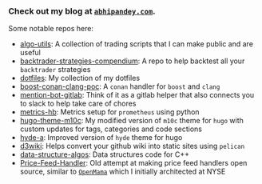
<!--
**abhi1010/abhi1010** is a ✨ _special_ ✨ repository because its `README.md` (this file) appears on your GitHub profile.

Here are some ideas to get you started:

- 🔭 I’m currently working on ...
- 🌱 I’m currently learning ...
- 👯 I’m looking to collaborate on ...
- 🤔 I’m looking for help with ...
- 💬 Ask me about ...
- 📫 How to reach me: ...
- 😄 Pronouns: ...
- ⚡ Fun fact: ...
-->
### Check out my blog at [`abhipandey.com`](http://abhipandey.com).

Some notable repos here:

- [algo-utils](https://github.com/abhi1010/algo-utils): A collection of trading scripts that I can make public and are useful
- [backtrader-strategies-compendium](https://github.com/abhi1010/backtrader-strategies-compendium): A repo to help backtest all your `backtrader` strategies
- [dotfiles](https://github.com/abhi1010/dotfiles): My collection of my dotfiles
- [boost-conan-clang-poc](https://github.com/abhi1010/boost-conan-clang-poc): A `conan` handler for `boost` and `clang`
- [mention-bot-gitlab](https://github.com/abhi1010/mention-bot-gitlab): Think of it as a gitlab helper that also connects you to slack to help take care of chores
- [metrics-hb](https://github.com/abhi1010/metrics-hb): Metrics setup for `prometheus` using python
- [hugo-theme-m10c](https://github.com/abhi1010/hugo-theme-m10c): My modified version of `m10c` theme for `hugo` with custom updates for tags, categories and code sections
- [hyde-a](https://github.com/abhi1010/hyde-a): Improved version of `hyde` theme for hugo
- [d3wiki](https://github.com/abhi1010/d3wiki): Helps convert your github wiki into static sites using `pelican`
- [data-structure-algos](https://github.com/abhi1010/Algorithms): Data structures code for C++
- [Price-Feed-Handler](https://github.com/abhi1010/Price-Feed-Handler): Old attempt at making price feed handlers open source, similar to [`OpenMama`](https://github.com/finos/OpenMAMA) which I initially architected at NYSE



